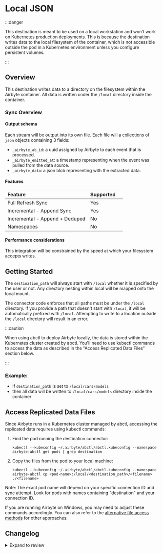 # Local JSON

:::danger

This destination is meant to be used on a local workstation and won't work on Kubernetes production deployments. This is because the destination writes data to the local filesystem of the container, which is not accessible outside the pod in a Kubernetes environment unless you configure persistent volumes.

:::

## Overview

This destination writes data to a directory on the filesystem within the Airbyte container. All data is written under the `/local` directory inside the container.

### Sync Overview

#### Output schema

Each stream will be output into its own file. Each file will a collections of `json` objects containing 3 fields:

- `_airbyte_ab_id`: a uuid assigned by Airbyte to each event that is processed.
- `_airbyte_emitted_at`: a timestamp representing when the event was pulled from the data source.
- `_airbyte_data`: a json blob representing with the extracted data.

#### Features

| Feature                        | Supported |     |
| :----------------------------- | :-------- | :-- |
| Full Refresh Sync              | Yes       |     |
| Incremental - Append Sync      | Yes       |     |
| Incremental - Append + Deduped | No        |     |
| Namespaces                     | No        |     |

#### Performance considerations

This integration will be constrained by the speed at which your filesystem accepts writes.

## Getting Started

The `destination_path` will always start with `/local` whether it is specified by the user or not. Any directory nesting within local will be mapped onto the local mount.

The connector code enforces that all paths must be under the `/local` directory. If you provide a path that doesn't start with `/local`, it will be automatically prefixed with `/local`. Attempting to write to a location outside the `/local` directory will result in an error.

:::caution

When using abctl to deploy Airbyte locally, the data is stored within the Kubernetes cluster created by abctl. You'll need to use kubectl commands to access the data as described in the "Access Replicated Data Files" section below.

:::

### Example:

- If `destination_path` is set to `/local/cars/models`
- then all data will be written to `/local/cars/models` directory inside the container

## Access Replicated Data Files

Since Airbyte runs in a Kubernetes cluster managed by abctl, accessing the replicated data requires using kubectl commands:

1. Find the pod running the destination connector:
   ```
   kubectl --kubeconfig ~/.airbyte/abctl/abctl.kubeconfig --namespace airbyte-abctl get pods | grep destination
   ```

2. Copy the files from the pod to your local machine:
   ```
   kubectl --kubeconfig ~/.airbyte/abctl/abctl.kubeconfig --namespace airbyte-abctl cp <pod-name>:/local/<destination_path>/<filename> ./<filename>
   ```

Note: The exact pod name will depend on your specific connection ID and sync attempt. Look for pods with names containing "destination" and your connection ID.

If you are running Airbyte on Windows, you may need to adjust these commands accordingly. You can also refer to the [alternative file access methods](/integrations/locating-files-local-destination.md) for other approaches.

## Changelog

<details>
  <summary>Expand to review</summary>

| Version | Date       | Pull Request                                             | Subject                      |
| :------ | :--------- | :------------------------------------------------------- | :--------------------------- |
| 0.2.12 | 2024-12-18 | [49908](https://github.com/airbytehq/airbyte/pull/49908) | Use a base image: airbyte/java-connector-base:1.0.0 |
| 0.2.11 | 2022-02-14 | [14641](https://github.com/airbytehq/airbyte/pull/14641) | Include lifecycle management |

</details>
